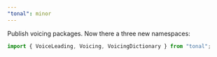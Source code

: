 ```yaml
---
"tonal": minor
---
```


Publish voicing packages. Now there a three new namespaces:

```ts
import { VoiceLeading, Voicing, VoicingDictionary } from "tonal";
```
